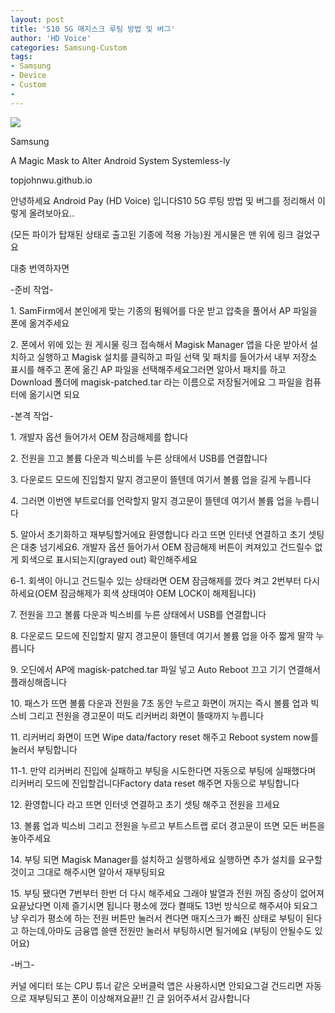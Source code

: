 ```yaml
---
layout: post
title: 'S10 5G 매지스크 루팅 방법 및 버그'
author: 'HD Voice'
categories: Samsung-Custom
tags:
- Samsung
- Device
- Custom
-
---
```





<p>
<p>
<p>
<img src="https://dthumb-phinf.pstatic.net/?src=https://topjohnwu.github.io/Magisk/images/samsung_bootloader.jpg&amp;type=f560_336">

</p>

<p>
<p>Samsung</p>

<p>A Magic Mask to Alter Android System Systemless-ly</p>

<p>topjohnwu.github.io</p>

</p>

<a href="https://topjohnwu.github.io/Magisk/samsung.html"></a>
</p>

</p>
<p>
안녕하세요 Android Pay (HD Voice) 입니다S10 5G 루팅 방법 및 버그를 정리해서 이렇게 올려보아요..
</p><p>
(모든 파이가 탑재된 상태로 출고된 기종에 적용 가능)원 게시물은 맨 위에 링크 걸었구요
</p><p>
대충 번역하자면
</p><p>
-준비 작업-
</p><p>
1. SamFirm에서 본인에게 맞는 기종의 펌웨어를 다운 받고 압축을 풀어서 AP 파일을 폰에 옮겨주세요
</p><p>
2. 폰에서 위에 있는 원 게시물 링크 접속해서 Magisk Manager 앱을 다운 받아서 설치하고 실행하고 Magisk 설치를 클릭하고 파일 선택 및 패치를 들어가서 내부 저장소 표시를 해주고 폰에 옮긴 AP 파일을 선택해주세요그러면 알아서 패치를 하고 Download 폴더에 magisk-patched.tar 라는 이름으로 저장될거에요 그 파일을 컴퓨터에 옮기시면 되요

</p><p>
-본격 작업-
</p><p>
1. 개발자 옵션 들어가서 OEM 잠금해제를 합니다
</p><p>
2. 전원을 끄고 볼륨 다운과 빅스비를 누른 상태에서 USB를 연결합니다
</p><p>
3. 다운로드 모드에 진입할지 말지 경고문이 뜰텐데 여기서 볼륨 업을 길게 누릅니다
</p><p>
4. 그러면 이번엔 부트로더를 언락할지 말지 경고문이 뜰텐데 여기서 볼륨 업을 누릅니다
</p><p>
5. 알아서 초기화하고 재부팅할거에요 환영합니다 라고 뜨면 인터넷 연결하고 초기 셋팅은 대충 넘기세요6. 개발자 옵션 들어가서 OEM 잠금해제 버튼이 켜져있고 건드릴수 없게 회색으로 표시되는지(grayed out) 확인해주세요
</p><p>
6-1. 회색이 아니고 건드릴수 있는 상태라면 OEM 잠금해제를 껐다 켜고 2번부터 다시 하세요(OEM 잠금해제가 회색 상태여야 OEM LOCK이 해제됩니다)
</p><p>
7. 전원을 끄고 볼륨 다운과 빅스비를 누른 상태에서 USB를 연결합니다
</p><p>
8. 다운로드 모드에 진입할지 말지 경고문이 뜰텐데 여기서 볼륨 업을 아주 짧게 딸깍 누릅니다
</p><p>
9. 오딘에서 AP에 magisk-patched.tar 파일 넣고 Auto Reboot 끄고 기기 연결해서 플래싱해줍니다
</p><p>
10. 패스가 뜨면 볼륨 다운과 전원을 7초 동안 누르고 화면이 꺼지는 즉시 볼륨 업과 빅스비 그리고 전원을 경고문이 떠도 리커버리 화면이 뜰때까지 누릅니다
</p><p>
11. 리커버리 화면이 뜨면 Wipe data/factory reset 해주고 Reboot system now를 눌러서 부팅합니다
</p><p>
11-1. 만약 리커버리 진입에 실패하고 부팅을 시도한다면 자동으로 부팅에 실패했다며 리커버리 모드에 진입할겁니다Factory data reset 해주면 자동으로 부팅합니다
</p><p>
12. 환영합니다 라고 뜨면 인터넷 연결하고 초기 셋팅 해주고 전원을 끄세요
</p><p>
13. 볼륨 업과 빅스비 그리고 전원을 누르고 부트스트랩 로더 경고문이 뜨면 모든 버튼을 놓아주세요
</p><p>
14. 부팅 되면 Magisk Manager를 설치하고 실행하세요 실행하면 추가 설치를 요구할것이고 그대로 해주시면 알아서 재부팅되요

</p><p>
15. 부팅 됐다면 7번부터 한번 더 다시 해주세요 그래야 발열과 전원 꺼짐 증상이 없어져요끝났다면 이제 즐기시면 됩니다 평소에 껐다 켤때도 13번 방식으로 해주셔야 되요그냥 우리가 평소에 하는 전원 버튼만 눌러서 켠다면 매지스크가 빠진 상태로 부팅이 된다고 하는데,아마도 금융앱 쓸땐 전원만 눌러서 부팅하시면 될거에요 (부팅이 안될수도 있어요)
</p><p>
-버그-
</p><p>
커널 에디터 또는 CPU 튜너 같은 오버클럭 앱은 사용하시면 안되요그걸 건드리면 자동으로 재부팅되고 폰이 이상해져요끝!! 긴 글 읽어주셔서 감사합니다</p>
